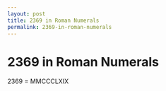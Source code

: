 ```yaml
---
layout: post
title: 2369 in Roman Numerals
permalink: 2369-in-roman-numerals
---
```


# 2369 in Roman Numerals

2369 = MMCCCLXIX
